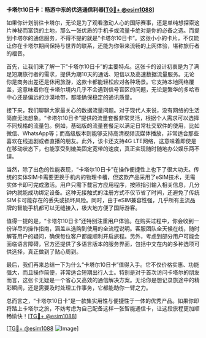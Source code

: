 **卡塔尔10日卡：畅游中东的优选通信利器[[TG💪+ @esim1088](https://t.me/s/esim1088)]**

如果你计划前往卡塔尔，无论是为了观看激动人心的国际赛事，还是单纯想探索这片神秘而富饶的土地，那么一张优质的手机卡或流量卡绝对是你的必备之选。而提到卡塔尔的通信服务，不得不提的就是“卡塔尔10日卡”。这张小小的卡片，不仅能让你在卡塔尔期间保持与世界的联系，还能为你带来流畅的上网体验，堪称旅行者的福音。

首先，让我们来了解一下“卡塔尔10日卡”的主要特点。这张卡的设计初衷是为了满足短期旅行者的需求，提供为期10天的通话、短信以及高速数据流量服务。无论你是商务出差还是休闲旅游，这款卡都能轻松应对各种场景。它支持本地网络覆盖，这意味着你在卡塔尔境内几乎不会遇到信号盲区的问题，无论是繁华的多哈市中心还是偏远的沙漠地带，都能确保稳定的通讯质量。

接下来，我们聊聊大家最关心的数据流量问题。对于现代人来说，没有网络的生活简直无法想象。“卡塔尔10日卡”提供的流量套餐非常灵活，根据个人需求可以选择不同规格的流量包。例如，基础版的流量套餐足以满足日常社交软件的使用，比如微信、WhatsApp等；而高级版本则能够支持高清视频流媒体播放，非常适合那些喜欢在线追剧或者直播的朋友。此外，该卡还支持4G LTE网络，这意味着即使是在移动状态下，也能享受到媲美固定宽带的速度，真正实现随时随地办公娱乐两不误。

当然，除了出色的性能表现，“卡塔尔10日卡”在操作便捷性上也下了很大功夫。传统的实体SIM卡需要更换手机内的物理卡槽，但这款产品采用了eSIM技术，无需实体卡即可完成激活。用户只需下载官方应用程序，按照指引输入相关信息，几分钟内就能成功绑定设备。这种无接触式的注册方式不仅节省了时间，还避免了传统SIM卡可能存在的丢失或损坏风险。同时，由于eSIM兼容性强，几乎所有主流品牌的智能手机都可以无缝接入，极大地方便了国际游客。

值得一提的是，“卡塔尔10日卡”还特别注重用户体验。在购买过程中，你会收到一份详尽的操作指南，涵盖从选购到使用的全流程说明。客服团队全天候在线，随时解答用户的疑问，确保每位客户都能顺利开启旅程。另外，考虑到部分用户可能会面临语言障碍，官方还提供了多语言版本的服务界面，包括中文在内的多种选项可供选择，真正做到了贴心周到。

最后，我们再来总结一下为什么“卡塔尔10日卡”值得入手。它不仅价格实惠、功能强大，而且操作简便，非常适合短期出行人士。特别是对于首次访问卡塔尔的朋友而言，这张卡无疑是一个省心又高效的通信解决方案。无论你是想记录旅途中的精彩瞬间，还是需要及时处理工作事务，它都能助你一臂之力。

总而言之，“卡塔尔10日卡”是一款集实用性与便捷性于一体的优秀产品。如果你即将踏上卡塔尔之旅，不妨考虑为自己配备这样一张智能通信卡，让这段旅程更加顺畅愉快！[[TG💪+ @esim1088](https://t.me/s/esim1088)]

[[TG💪+ @esim1088](https://t.me/s/esim1088) ![Image](https://i.postimg.cc/4NQfJmqS/Snipaste-2025-05-13-00-14-12.png)]